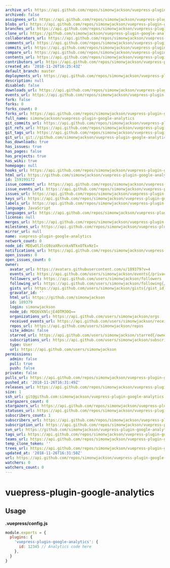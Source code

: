 ```yaml
---
archive_url: https://api.github.com/repos/simonwjackson/vuepress-plugin-google-analytics/{archive_format}{/ref}
archived: false
assignees_url: https://api.github.com/repos/simonwjackson/vuepress-plugin-google-analytics/assignees{/user}
blobs_url: https://api.github.com/repos/simonwjackson/vuepress-plugin-google-analytics/git/blobs{/sha}
branches_url: https://api.github.com/repos/simonwjackson/vuepress-plugin-google-analytics/branches{/branch}
clone_url: https://github.com/simonwjackson/vuepress-plugin-google-analytics.git
collaborators_url: https://api.github.com/repos/simonwjackson/vuepress-plugin-google-analytics/collaborators{/collaborator}
comments_url: https://api.github.com/repos/simonwjackson/vuepress-plugin-google-analytics/comments{/number}
commits_url: https://api.github.com/repos/simonwjackson/vuepress-plugin-google-analytics/commits{/sha}
compare_url: https://api.github.com/repos/simonwjackson/vuepress-plugin-google-analytics/compare/{base}...{head}
contents_url: https://api.github.com/repos/simonwjackson/vuepress-plugin-google-analytics/contents/{+path}
contributors_url: https://api.github.com/repos/simonwjackson/vuepress-plugin-google-analytics/contributors
created_at: '2018-11-26T16:25:43Z'
default_branch: master
deployments_url: https://api.github.com/repos/simonwjackson/vuepress-plugin-google-analytics/deployments
description: null
disabled: false
downloads_url: https://api.github.com/repos/simonwjackson/vuepress-plugin-google-analytics/downloads
events_url: https://api.github.com/repos/simonwjackson/vuepress-plugin-google-analytics/events
fork: false
forks: 0
forks_count: 0
forks_url: https://api.github.com/repos/simonwjackson/vuepress-plugin-google-analytics/forks
full_name: simonwjackson/vuepress-plugin-google-analytics
git_commits_url: https://api.github.com/repos/simonwjackson/vuepress-plugin-google-analytics/git/commits{/sha}
git_refs_url: https://api.github.com/repos/simonwjackson/vuepress-plugin-google-analytics/git/refs{/sha}
git_tags_url: https://api.github.com/repos/simonwjackson/vuepress-plugin-google-analytics/git/tags{/sha}
git_url: git://github.com/simonwjackson/vuepress-plugin-google-analytics.git
has_downloads: true
has_issues: true
has_pages: false
has_projects: true
has_wiki: true
homepage: null
hooks_url: https://api.github.com/repos/simonwjackson/vuepress-plugin-google-analytics/hooks
html_url: https://github.com/simonwjackson/vuepress-plugin-google-analytics
id: 159199172
issue_comment_url: https://api.github.com/repos/simonwjackson/vuepress-plugin-google-analytics/issues/comments{/number}
issue_events_url: https://api.github.com/repos/simonwjackson/vuepress-plugin-google-analytics/issues/events{/number}
issues_url: https://api.github.com/repos/simonwjackson/vuepress-plugin-google-analytics/issues{/number}
keys_url: https://api.github.com/repos/simonwjackson/vuepress-plugin-google-analytics/keys{/key_id}
labels_url: https://api.github.com/repos/simonwjackson/vuepress-plugin-google-analytics/labels{/name}
language: JavaScript
languages_url: https://api.github.com/repos/simonwjackson/vuepress-plugin-google-analytics/languages
license: null
merges_url: https://api.github.com/repos/simonwjackson/vuepress-plugin-google-analytics/merges
milestones_url: https://api.github.com/repos/simonwjackson/vuepress-plugin-google-analytics/milestones{/number}
mirror_url: null
name: vuepress-plugin-google-analytics
network_count: 0
node_id: MDEwOlJlcG9zaXRvcnkxNTkxOTkxNzI=
notifications_url: https://api.github.com/repos/simonwjackson/vuepress-plugin-google-analytics/notifications{?since,all,participating}
open_issues: 0
open_issues_count: 0
owner:
  avatar_url: https://avatars.githubusercontent.com/u/189379?v=4
  events_url: https://api.github.com/users/simonwjackson/events{/privacy}
  followers_url: https://api.github.com/users/simonwjackson/followers
  following_url: https://api.github.com/users/simonwjackson/following{/other_user}
  gists_url: https://api.github.com/users/simonwjackson/gists{/gist_id}
  gravatar_id: ''
  html_url: https://github.com/simonwjackson
  id: 189379
  login: simonwjackson
  node_id: MDQ6VXNlcjE4OTM3OQ==
  organizations_url: https://api.github.com/users/simonwjackson/orgs
  received_events_url: https://api.github.com/users/simonwjackson/received_events
  repos_url: https://api.github.com/users/simonwjackson/repos
  site_admin: false
  starred_url: https://api.github.com/users/simonwjackson/starred{/owner}{/repo}
  subscriptions_url: https://api.github.com/users/simonwjackson/subscriptions
  type: User
  url: https://api.github.com/users/simonwjackson
permissions:
  admin: false
  pull: true
  push: false
private: false
pulls_url: https://api.github.com/repos/simonwjackson/vuepress-plugin-google-analytics/pulls{/number}
pushed_at: '2018-11-26T16:31:49Z'
releases_url: https://api.github.com/repos/simonwjackson/vuepress-plugin-google-analytics/releases{/id}
size: 1
ssh_url: git@github.com:simonwjackson/vuepress-plugin-google-analytics.git
stargazers_count: 0
stargazers_url: https://api.github.com/repos/simonwjackson/vuepress-plugin-google-analytics/stargazers
statuses_url: https://api.github.com/repos/simonwjackson/vuepress-plugin-google-analytics/statuses/{sha}
subscribers_count: 1
subscribers_url: https://api.github.com/repos/simonwjackson/vuepress-plugin-google-analytics/subscribers
subscription_url: https://api.github.com/repos/simonwjackson/vuepress-plugin-google-analytics/subscription
svn_url: https://github.com/simonwjackson/vuepress-plugin-google-analytics
tags_url: https://api.github.com/repos/simonwjackson/vuepress-plugin-google-analytics/tags
teams_url: https://api.github.com/repos/simonwjackson/vuepress-plugin-google-analytics/teams
temp_clone_token: ''
trees_url: https://api.github.com/repos/simonwjackson/vuepress-plugin-google-analytics/git/trees{/sha}
updated_at: '2018-11-26T16:31:50Z'
url: https://api.github.com/repos/simonwjackson/vuepress-plugin-google-analytics
watchers: 0
watchers_count: 0
---
```


# vuepress-plugin-google-analytics

## Usage

**.vuepress/config.js**
```js
module.exports = {
  plugins: {
    'vuepress-plugin-google-analytics': {
      id: 12345 // Analytics code here
    },
  }
}
```